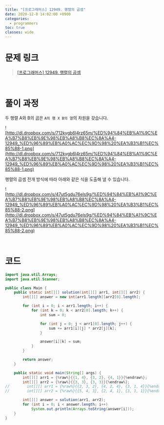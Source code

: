 ```yaml
---
title: "[프로그래머스] 12949. 행렬의 곱셈"
date: 2020-12-8 14:02:00 +0900
categories:
  - programmers
toc: true
classes: wide
---
```


# 문제 링크

> [[프로그래머스] 12949. 행렬의 곱셈](https://programmers.co.kr/learn/courses/30/lessons/12949)

<br>

# 풀이 과정

두 행렬 A와 B의 곱은 `A의 행 X B의 열`의 차원을 갖습니다.

![http://dl.dropbox.com/s/712kygb6l4rz65m/%ED%94%84%EB%A1%9C%EA%B7%B8%EB%9E%98%EB%A8%B8%EC%8A%A4-12949_%ED%96%89%EB%A0%AC%EC%9D%98%20%EA%B3%B1%EC%85%88-1.png](http://dl.dropbox.com/s/712kygb6l4rz65m/%ED%94%84%EB%A1%9C%EA%B7%B8%EB%9E%98%EB%A8%B8%EC%8A%A4-12949_%ED%96%89%EB%A0%AC%EC%9D%98%20%EA%B3%B1%EC%85%88-1.png)

행렬의 곱셈 전개 방식에 따라 아래와 같은 식을 도출해 낼 수 있습니다.

![http://dl.dropbox.com/s/47ut5gdu76els9g/%ED%94%84%EB%A1%9C%EA%B7%B8%EB%9E%98%EB%A8%B8%EC%8A%A4-12949_%ED%96%89%EB%A0%AC%EC%9D%98%20%EA%B3%B1%EC%85%88-2.png](http://dl.dropbox.com/s/47ut5gdu76els9g/%ED%94%84%EB%A1%9C%EA%B7%B8%EB%9E%98%EB%A8%B8%EC%8A%A4-12949_%ED%96%89%EB%A0%AC%EC%9D%98%20%EA%B3%B1%EC%85%88-2.png)

<br>

# 코드

```java
import java.util.Arrays;
import java.util.Scanner;

public class Main {
    public static int[][] solution(int[][] arr1, int[][] arr2) {
        int[][] answer = new int[arr1.length][arr2[0].length];

        for (int i = 0; i < arr1.length; i++) {
            for (int k = 0; k < arr2[0].length; k++) {
                int sum = 0;

                for (int j = 0; j < arr1[0].length; j++) {
                    sum += arr1[i][j] * arr2[j][k];
                }

                answer[i][k] = sum;
            }
        }

        return answer;
    }

    public static void main(String[] args) {
        int[][] arr1 = {%raw%}{{1, 4}, {3, 2}, {4, 1}}{%endraw%};
        int[][] arr2 = {%raw%}{{3, 3}, {3, 3}}{%endraw%};
//        int[][] arr1 = {%raw%}{{2, 3, 2}, {4, 2, 4}, {3, 1, 4}}{%endraw%};
//        int[][] arr2 = {%raw%}{{5, 4, 3}, {2, 4, 1}, {3, 1, 1}}{%endraw%};

        int[][] answer = solution(arr1, arr2);
        for (int i = 0; i < answer.length; i++)
            System.out.println(Arrays.toString(answer[i]));
    }
}
```
